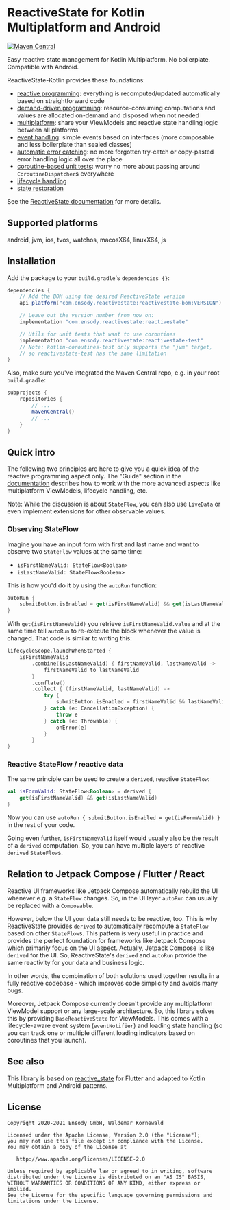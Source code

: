 # ReactiveState for Kotlin Multiplatform and Android

[![Maven Central](https://maven-badges.herokuapp.com/maven-central/com.ensody.reactivestate/reactivestate/badge.svg?gav=true)](https://maven-badges.herokuapp.com/maven-central/com.ensody.reactivestate/reactivestate?gav=true)

Easy reactive state management for Kotlin Multiplatform. No boilerplate. Compatible with Android.

ReactiveState-Kotlin provides these foundations:

* [reactive programming](https://ensody.github.io/ReactiveState-Kotlin/reactive-programming/): everything is recomputed/updated automatically based on straightforward code
* [demand-driven programming](https://ensody.github.io/ReactiveState-Kotlin/demand-driven-programming/): resource-consuming computations and values are allocated on-demand and disposed when not needed
* [multiplatform](https://ensody.github.io/ReactiveState-Kotlin/multiplatform-viewmodels/): share your ViewModels and reactive state handling logic between all platforms
* [event handling](https://ensody.github.io/ReactiveState-Kotlin/event-handling/): simple events based on interfaces (more composable and less boilerplate than sealed classes)
* [automatic error catching](https://ensody.github.io/ReactiveState-Kotlin/error-handling/): no more forgotten try-catch or copy-pasted error handling logic all over the place
* [coroutine-based unit tests](https://ensody.github.io/ReactiveState-Kotlin/unit-testing-coroutines/): worry no more about passing around `CoroutineDispatcher`s everywhere
* [lifecycle handling](https://ensody.github.io/ReactiveState-Kotlin/lifecycle-handling/)
* [state restoration](https://ensody.github.io/ReactiveState-Kotlin/state-restoration/)

See the [ReactiveState documentation](https://ensody.github.io/ReactiveState-Kotlin/) for more details.

## Supported platforms

android, jvm, ios, tvos, watchos, macosX64, linuxX64, js

## Installation

Add the package to your `build.gradle`'s `dependencies {}`:

```groovy
dependencies {
    // Add the BOM using the desired ReactiveState version
    api platform("com.ensody.reactivestate:reactivestate-bom:VERSION")

    // Leave out the version number from now on:
    implementation "com.ensody.reactivestate:reactivestate"

    // Utils for unit tests that want to use coroutines
    implementation "com.ensody.reactivestate:reactivestate-test"
    // Note: kotlin-coroutines-test only supports the "jvm" target,
    // so reactivestate-test has the same limitation
}
```

Also, make sure you've integrated the Maven Central repo, e.g. in your root `build.gradle`:

```groovy
subprojects {
    repositories {
        // ...
        mavenCentral()
        // ...
    }
}
```

## Quick intro

The following two principles are here to give you a quick idea of the reactive programming aspect only.
The "Guide" section in the [documentation](https://ensody.github.io/ReactiveState-Kotlin/) describes how to work with the more advanced aspects like multiplatform ViewModels, lifecycle handling, etc.

Note: While the discussion is about `StateFlow`, you can also use `LiveData` or even implement extensions for other observable values.

### Observing StateFlow

Imagine you have an input form with first and last name and want to observe two `StateFlow` values at the same time:

* `isFirstNameValid: StateFlow<Boolean>`
* `isLastNameValid: StateFlow<Boolean>`

This is how you'd do it by using the `autoRun` function:

```kotlin
autoRun {
    submitButton.isEnabled = get(isFirstNameValid) && get(isLastNameValid)
}
```

With `get(isFirstNameValid)` you retrieve `isFirstNameValid.value` and at the same time tell `autoRun` to re-execute the block whenever the value is changed.
That code is similar to writing this:

```kotlin
lifecycleScope.launchWhenStarted {
    isFirstNameValid
        .combine(isLastNameValid) { firstNameValid, lastNameValid ->
            firstNameValid to lastNameValid
        }
        .conflate()
        .collect { (firstNameValid, lastNameValid) ->
            try {
                submitButton.isEnabled = firstNameValid && lastNameValid
            } catch (e: CancellationException) {
                throw e
            } catch (e: Throwable) {
                onError(e)
            }
        }
}
```

### Reactive StateFlow / reactive data

The same principle can be used to create a `derived`, reactive `StateFlow`:

```kotlin
val isFormValid: StateFlow<Boolean> = derived {
    get(isFirstNameValid) && get(isLastNameValid)
}
```

Now you can use `autoRun { submitButton.isEnabled = get(isFormValid) }` in the rest of your code.

Going even further, `isFirstNameValid` itself would usually also be the result of a `derived` computation.
So, you can have multiple layers of reactive `derived` `StateFlow`s.

## Relation to Jetpack Compose / Flutter / React

Reactive UI frameworks like Jetpack Compose automatically rebuild the UI whenever e.g. a `StateFlow` changes.
So, in the UI layer `autoRun` can usually be replaced with a `Composable`.

However, below the UI your data still needs to be reactive, too.
This is why ReactiveState provides `derived` to automatically recompute a `StateFlow` based on other `StateFlow`s.
This pattern is very useful in practice and provides the perfect foundation for frameworks like Jetpack Compose which primarily focus on the UI aspect.
Actually, Jetpack Compose is like `derived` for the UI.
So, ReactiveState's `derived` and `autoRun` provide the same reactivity for your data and business logic.

In other words, the combination of both solutions used together results in a fully reactive codebase - which improves code simplicity and avoids many bugs.

Moreover, Jetpack Compose currently doesn't provide any multiplatform ViewModel support or any large-scale architecture.
So, this library solves this by providing `BaseReactiveState` for ViewModels.
This comes with a lifecycle-aware event system (`eventNotifier`) and loading state handling (so you can track one or multiple different loading indicators based on coroutines that you launch).

## See also

This library is based on [reactive_state](https://github.com/ensody/reactive_state) for Flutter and adapted to Kotlin Multiplatform and Android patterns.

## License

```
Copyright 2020-2021 Ensody GmbH, Waldemar Kornewald

Licensed under the Apache License, Version 2.0 (the "License");
you may not use this file except in compliance with the License.
You may obtain a copy of the License at

   http://www.apache.org/licenses/LICENSE-2.0

Unless required by applicable law or agreed to in writing, software
distributed under the License is distributed on an "AS IS" BASIS,
WITHOUT WARRANTIES OR CONDITIONS OF ANY KIND, either express or implied.
See the License for the specific language governing permissions and
limitations under the License.
```
